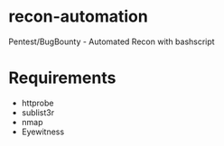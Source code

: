 # recon-automation
Pentest/BugBounty - Automated Recon with bashscript

# Requirements
- httprobe 
- sublist3r
- nmap
- Eyewitness
